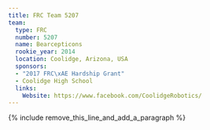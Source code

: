 ```yaml
---
title: FRC Team 5207
team:
  type: FRC
  number: 5207
  name: Bearcepticons
  rookie_year: 2014
  location: Coolidge, Arizona, USA
  sponsors:
  - "2017 FRC\xAE Hardship Grant"
  - Coolidge High School
  links:
    Website: https://www.facebook.com/CoolidgeRobotics/
---
```


{% include remove_this_line_and_add_a_paragraph %}